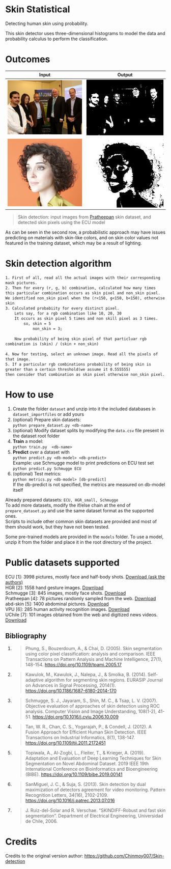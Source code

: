 [ecu]: https://documents.uow.edu.au/~phung/download.html "ECU download page"
[hgr]: http://sun.aei.polsl.pl/~mkawulok/gestures/ "HGR download page"
[schmugge]: https://www.researchgate.net/publication/ "Schmugge download page"
[pratheepan]: http://cs-chan.com/downloads_skin_dataset.html "Pratheepan download page"
[abd]: https://github.com/MRE-Lab-UMD/abd-skin-segmentation "abd-skin download page"
[vpu]: http://www-vpu.eps.uam.es/publications/SkinDetDM/#dataset "VPU download page"
[uchile]: http://web.archive.org/web/20070707151628/http://agami.die.uchile.cl/skindiff/ "UChile download page"

# Skin Statistical
Detecting human skin using probability.

This skin detector uses three-dimensional histograms to model the data and probability calculus to perform the classification.

# Outcomes
Input         							|  Output
:-------------------------:|:-------------------------:
![](docs/x/infohiding.jpg)  |  ![](docs/p/infohiding.png)
![](docs/x/st-vincent-actor-album-art.jpg)  |  ![](docs/p/st-vincent-actor-album-art.png)

>Skin detection: input images from [Pratheepan](http://cs-chan.com/downloads_skin_dataset.html) skin dataset, and detected skin pixels using the ECU model

As can be seen in the second row, a probabilistic approach may have issues predicting on materials with skin-like colors, and on skin color values not featured in the training dataset, which may be a result of lighting.

# Skin detection algorithm
	1. First of all, read all the actual images with their corresponding mask pictures.
	2. Then for every (r, g, b) combination, calculated how many times this particular combination occurs as skin pixel and non_skin pixel.
	We identified non_skin pixel when the (r<150, g<150, b<150), otherwise skin
	3. Calculated probabiity for every distinct pixel.
		Lets say, for a rgb combination like 10, 20, 30
		It occurs as skin pixel 5 times and non skill pixel as 3 times.
			so, skin = 5
				non_skin = 3;

		Now probability of being skin pixel of that particluar rgb combination is (skin) / (skin + non_skin)
	
	4. Now for testing, select an unknown image. Read all the pixels of that image.
	5. If a particular rgb combinations probability of being skin is greater than a certain threshold(we assume it 0.555555)
	then consider that combination as skin pixel otherwise non_skin pixel. 


# How to use
1. Create the folder `dataset` and unzip into it the included databases in `dataset_importfiles` or add yours  
1. (optional) Prepare skin datasets:  
`python prepare_dataset.py <db-name>`
1. (optional) Modify dataset splits by modifying the `data.csv` file present in the dataset root folder
1. **Train** a model:  
`python train.py  <db-name>`
1. **Predict** over a dataset with  
`python predict.py <db-model> <db-predict>`  
Example: use Schmugge model to print predictions on ECU test set  
`python predict.py Schmugge ECU`
1. (optional) Test metrics:  
`python metrics.py <db-model> [db-predict]`  
If the db-predict is not specified, the metrics are measured on db-model itself


Already prepared datasets: `ECU, HGR_small, Schmugge`  
To add more datasets, modify the if/else chain at the end of `prepare_dataset.py` and use the same dataset format as the
supported ones.  
Scripts to include other common skin datasets are provided and most of them should work, but they have not been tested.  
  
Some pre-trained models are provided in the `models` folder. To use a model, unzip it from the folder and place it in the root directory of the project.

# Public datasets supported

ECU [1]: 3998 pictures, mostly face and half-body shots. [Download (ask the authors)][ecu]  
HGR [2]: 1558 hand gesture
    images. [Download][hgr]  
Schmugge [3]: 845 images, mostly face shots. [Download][schmugge]  
Pratheepan [4]: 78 pictures randomly sampled from the web. [Download][pratheepan]  
abd-skin [5]: 1400 abdominal pictures. [Download][abd]  
VPU [6]: 285 human activity recognition images. [Download][vpu]  
UChile [7]: 101 images obtained from the web and digitized news videos. [Download][uchile]  


## Bibliography
1. >   Phung, S., Bouzerdoum, A., & Chai, D. (2005). Skin segmentation using color pixel
    classification: analysis and comparison. IEEE Transactions on Pattern Analysis
    and Machine Intelligence, 27(1), 148-154.
    https://doi.org/10.1109/tpami.2005.17  
1. > Kawulok, M., Kawulok, J., Nalepa, J., & Smolka, B. (2014). Self-adaptive algorithm for
    segmenting skin regions. EURASIP Journal on Advances in Signal Processing, 2014(1).
    https://doi.org/10.1186/1687-6180-2014-170  
1. > Schmugge, S. J., Jayaram, S., Shin, M. C., & Tsap, L. V. (2007). Objective evaluation of
    approaches of skin detection using ROC analysis. Computer Vision and Image Understanding,
    108(1-2), 41-51.
    https://doi.org/10.1016/j.cviu.2006.10.009
1. > Tan, W. R., Chan, C. S., Yogarajah, P., & Condell, J. (2012). A Fusion Approach for
    Efficient Human Skin Detection. IEEE Transactions on Industrial Informatics, 8(1), 138-147.
    https://doi.org/10.1109/tii.2011.2172451
1. > Topiwala, A., Al-Zogbi, L., Fleiter, T., & Krieger, A. (2019). Adaptation and Evaluation
    of Deep Learning Techniques for Skin Segmentation on Novel Abdominal Dataset.
    2019 IEEE 19th International Conference on Bioinformatics and Bioengineering (BIBE).
    https://doi.org/10.1109/bibe.2019.00141
1. > SanMiguel, J. C., & Suja, S. (2013). Skin detection by dual maximization of
    detectors agreement for video monitoring. Pattern Recognition Letters, 34(16),
    2102-2109.
    https://doi.org/10.1016/j.patrec.2013.07.016
1. > J. Ruiz-del-Solar and R. Verschae. “SKINDIFF-Robust and fast skin segmentation”.
    Department of Electrical Engineering, Universidad de Chile, 2006.

# Credits

Credits to the original version author: 
https://github.com/Chinmoy007/Skin-detection
